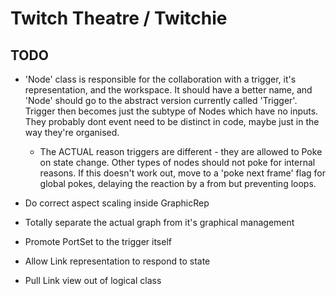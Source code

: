 
# Twitch Theatre / Twitchie

## TODO

- 'Node' class is responsible for the collaboration with a trigger, it's
  representation, and the workspace. It should have a better name, and 'Node'
  should go to the abstract version currently called 'Trigger'. Trigger then
  becomes just the subtype of Nodes which have no inputs. They probably dont
  event need to be distinct in code, maybe just in the way they're organised.

  - The ACTUAL reason triggers are different - they are allowed to Poke on
  state change. Other types of nodes should not poke for internal reasons.
  If this doesn't work out, move to a 'poke next frame' flag for global pokes,
  delaying the reaction by a from but preventing loops.

- Do correct aspect scaling inside GraphicRep
- Totally separate the actual graph from it's graphical management
- Promote PortSet to the trigger itself
- Allow Link representation to respond to state
- Pull Link view out of logical class

